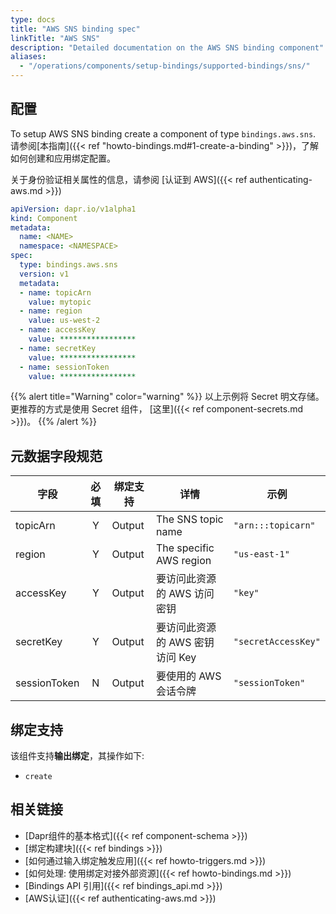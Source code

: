 ```yaml
---
type: docs
title: "AWS SNS binding spec"
linkTitle: "AWS SNS"
description: "Detailed documentation on the AWS SNS binding component"
aliases:
  - "/operations/components/setup-bindings/supported-bindings/sns/"
---
```


## 配置

To setup AWS SNS binding create a component of type `bindings.aws.sns`. 请参阅[本指南]({{< ref "howto-bindings.md#1-create-a-binding" >}})，了解如何创建和应用绑定配置。

关于身份验证相关属性的信息，请参阅 [认证到 AWS]({{< ref authenticating-aws.md >}})

```yaml
apiVersion: dapr.io/v1alpha1
kind: Component
metadata:
  name: <NAME>
  namespace: <NAMESPACE>
spec:
  type: bindings.aws.sns
  version: v1
  metadata:
  - name: topicArn
    value: mytopic
  - name: region
    value: us-west-2
  - name: accessKey
    value: *****************
  - name: secretKey
    value: *****************
  - name: sessionToken
    value: *****************

```

{{% alert title="Warning" color="warning" %}}
以上示例将 Secret 明文存储。 更推荐的方式是使用 Secret 组件， [这里]({{< ref component-secrets.md >}})。
{{% /alert %}}

## 元数据字段规范

| 字段           | 必填 | 绑定支持   | 详情                      | 示例                  |
| ------------ |:--:| ------ | ----------------------- | ------------------- |
| topicArn     | Y  | Output | The SNS topic name      | `"arn:::topicarn"`  |
| region       | Y  | Output | The specific AWS region | `"us-east-1"`       |
| accessKey    | Y  | Output | 要访问此资源的 AWS 访问密钥        | `"key"`             |
| secretKey    | Y  | Output | 要访问此资源的 AWS 密钥访问 Key    | `"secretAccessKey"` |
| sessionToken | N  | Output | 要使用的 AWS 会话令牌           | `"sessionToken"`    |

## 绑定支持

该组件支持**输出绑定**，其操作如下:

- `create`

## 相关链接

- [Dapr组件的基本格式]({{< ref component-schema >}})
- [绑定构建块]({{< ref bindings >}})
- [如何通过输入绑定触发应用]({{< ref howto-triggers.md >}})
- [如何处理: 使用绑定对接外部资源]({{< ref howto-bindings.md >}})
- [Bindings API 引用]({{< ref bindings_api.md >}})
- [AWS认证]({{< ref authenticating-aws.md >}})
